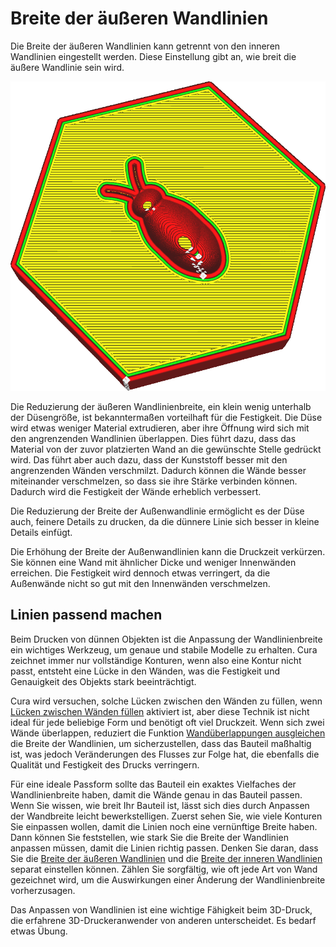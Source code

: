 Breite der äußeren Wandlinien
====
Die Breite der äußeren Wandlinien kann getrennt von den inneren Wandlinien eingestellt werden. Diese Einstellung gibt an, wie breit die äußere Wandlinie sein wird.

<!--screenshot {
"image_path": "wall_line_width_0.png",
"models": [{"script": "hive.scad"}],
"camera_position": [-31, -31, 147],
"settings": {
    "wall_line_count": 2,
    "wall_line_width_0": 0.8
},
"colours": 64
}-->
![Die Kontur der Außenwand ist viel breiter als der Rest](../../../articles/images/wall_line_width_0.png)

Die Reduzierung der äußeren Wandlinienbreite, ein klein wenig unterhalb der Düsengröße, ist bekanntermaßen vorteilhaft für die Festigkeit. Die Düse wird etwas weniger Material extrudieren, aber ihre Öffnung wird sich mit den angrenzenden Wandlinien überlappen. Dies führt dazu, dass das Material von der zuvor platzierten Wand an die gewünschte Stelle gedrückt wird. Das führt aber auch dazu, dass der Kunststoff besser mit den angrenzenden Wänden verschmilzt. Dadurch können die Wände besser miteinander verschmelzen, so dass sie ihre Stärke verbinden können. Dadurch wird die Festigkeit der Wände erheblich verbessert.

Die Reduzierung der Breite der Außenwandlinie ermöglicht es der Düse auch, feinere Details zu drucken, da die dünnere Linie sich besser in kleine Details einfügt.

Die Erhöhung der Breite der Außenwandlinien kann die Druckzeit verkürzen. Sie können eine Wand mit ähnlicher Dicke und weniger Innenwänden erreichen. Die Festigkeit wird dennoch etwas verringert, da die Außenwände nicht so gut mit den Innenwänden verschmelzen.

Linien passend machen
----
Beim Drucken von dünnen Objekten ist die Anpassung der Wandlinienbreite ein wichtiges Werkzeug, um genaue und stabile Modelle zu erhalten. Cura zeichnet immer nur vollständige Konturen, wenn also eine Kontur nicht passt, entsteht eine Lücke in den Wänden, was die Festigkeit und Genauigkeit des Objekts stark beeinträchtigt.

Cura wird versuchen, solche Lücken zwischen den Wänden zu füllen, wenn [Lücken zwischen Wänden füllen](../shell/fill_perimeter_gaps.md) aktiviert ist, aber diese Technik ist nicht ideal für jede beliebige Form und benötigt oft viel Druckzeit. Wenn sich zwei Wände überlappen, reduziert die Funktion [Wandüberlappungen ausgleichen](../shell/travel_compensate_overlapping_walls_enabled.md) die Breite der Wandlinien, um sicherzustellen, dass das Bauteil maßhaltig ist, was jedoch Veränderungen des Flusses zur Folge hat, die ebenfalls die Qualität und Festigkeit des Drucks verringern.

Für eine ideale Passform sollte das Bauteil ein exaktes Vielfaches der Wandlinienbreite haben, damit die Wände genau in das Bauteil passen. Wenn Sie wissen, wie breit Ihr Bauteil ist, lässt sich dies durch Anpassen der Wandbreite leicht bewerkstelligen. Zuerst sehen Sie, wie viele Konturen Sie einpassen wollen, damit die Linien noch eine vernünftige Breite haben. Dann können Sie feststellen, wie stark Sie die Breite der Wandlinien anpassen müssen, damit die Linien richtig passen. Denken Sie daran, dass Sie die [Breite der äußeren Wandlinien](wall_line_width_0.md) und die [Breite der inneren Wandlinien](wall_line_width_x.md) separat einstellen können. Zählen Sie sorgfältig, wie oft jede Art von Wand gezeichnet wird, um die Auswirkungen einer Änderung der Wandlinienbreite vorherzusagen.

Das Anpassen von Wandlinien ist eine wichtige Fähigkeit beim 3D-Druck, die erfahrene 3D-Druckeranwender von anderen unterscheidet. Es bedarf etwas Übung.